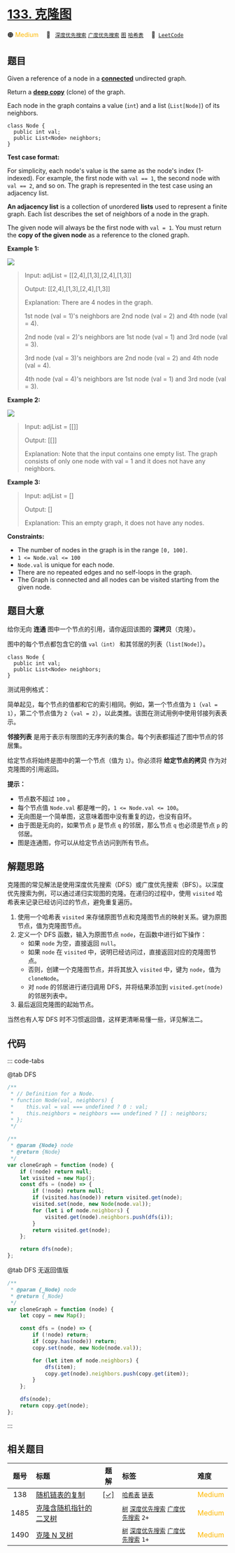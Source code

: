 # [133. 克隆图](https://leetcode.com/problems/clone-graph)

🟠 <font color=#ffb800>Medium</font>&emsp; 🔖&ensp; [`深度优先搜索`](/tag/depth-first-search.md) [`广度优先搜索`](/tag/breadth-first-search.md) [`图`](/tag/graph.md) [`哈希表`](/tag/hash-table.md)&emsp; 🔗&ensp;[`LeetCode`](https://leetcode.com/problems/clone-graph)

## 题目

Given a reference of a node in a
**[connected](<https://en.wikipedia.org/wiki/Connectivity_(graph_theory)#Connected_graph>)**
undirected graph.

Return a [**deep copy**](https://en.wikipedia.org/wiki/Object_copying#Deep_copy) (clone) of the
graph.

Each node in the graph contains a value (`int`) and a list (`List[Node]`) of
its neighbors.

    class Node {
      public int val;
      public List<Node> neighbors;
    }

**Test case format:**

For simplicity, each node's value is the same as the node's index (1-indexed).
For example, the first node with `val == 1`, the second node with `val == 2`,
and so on. The graph is represented in the test case using an adjacency list.

**An adjacency list** is a collection of unordered **lists** used to represent
a finite graph. Each list describes the set of neighbors of a node in the
graph.

The given node will always be the first node with `val = 1`. You must return
the **copy of the given node** as a reference to the cloned graph.

**Example 1:**

![](https://assets.leetcode.com/uploads/2019/11/04/133_clone_graph_question.png)

> Input: adjList = [[2,4],[1,3],[2,4],[1,3]]
>
> Output: [[2,4],[1,3],[2,4],[1,3]]
>
> Explanation: There are 4 nodes in the graph.
>
> 1st node (val = 1)'s neighbors are 2nd node (val = 2) and 4th node (val = 4).
>
> 2nd node (val = 2)'s neighbors are 1st node (val = 1) and 3rd node (val = 3).
>
> 3rd node (val = 3)'s neighbors are 2nd node (val = 2) and 4th node (val = 4).
>
> 4th node (val = 4)'s neighbors are 1st node (val = 1) and 3rd node (val = 3).

**Example 2:**

![](https://assets.leetcode.com/uploads/2020/01/07/graph.png)

> Input: adjList = [[]]
>
> Output: [[]]
>
> Explanation: Note that the input contains one empty list. The graph consists of only one node with val = 1 and it does not have any neighbors.

**Example 3:**

> Input: adjList = []
>
> Output: []
>
> Explanation: This an empty graph, it does not have any nodes.

**Constraints:**

- The number of nodes in the graph is in the range `[0, 100]`.
- `1 <= Node.val <= 100`
- `Node.val` is unique for each node.
- There are no repeated edges and no self-loops in the graph.
- The Graph is connected and all nodes can be visited starting from the given node.

## 题目大意

给你无向 **连通** 图中一个节点的引用，请你返回该图的 **深拷贝**（克隆）。

图中的每个节点都包含它的值 `val（int）` 和其邻居的列表（`list[Node]`）。

    class Node {
      public int val;
      public List<Node> neighbors;
    }

测试用例格式：

简单起见，每个节点的值都和它的索引相同。例如，第一个节点值为 `1`（`val = 1`），第二个节点值为 `2`（`val = 2`），以此类推。该图在测试用例中使用邻接列表表示。

**邻接列表** 是用于表示有限图的无序列表的集合。每个列表都描述了图中节点的邻居集。

给定节点将始终是图中的第一个节点（值为 `1`）。你必须将 **给定节点的拷贝** 作为对克隆图的引用返回。

**提示：**

- 节点数不超过 `100` 。
- 每个节点值 `Node.val` 都是唯一的，`1 <= Node.val <= 100`。
- 无向图是一个简单图，这意味着图中没有重复的边，也没有自环。
- 由于图是无向的，如果节点 `p` 是节点 `q` 的邻居，那么节点 `q` 也必须是节点 `p` 的邻居。
- 图是连通图，你可以从给定节点访问到所有节点。

## 解题思路

克隆图的常见解法是使用深度优先搜索（DFS）或广度优先搜索（BFS）。以深度优先搜索为例，可以通过递归实现图的克隆。在递归的过程中，使用 `visited` 哈希表来记录已经访问过的节点，避免重复遍历。

1. 使用一个哈希表 `visited` 来存储原图节点和克隆图节点的映射关系。键为原图节点，值为克隆图节点。
2. 定义一个 DFS 函数，输入为原图节点 `node`，在函数中进行如下操作：
   - 如果 `node` 为空，直接返回 `null`。
   - 如果 `node` 在 `visited` 中，说明已经访问过，直接返回对应的克隆图节点。
   - 否则，创建一个克隆图节点，并将其放入 `visited` 中，键为 `node`，值为 `cloneNode`。
   - 对 `node` 的邻居进行递归调用 DFS，并将结果添加到 `visited.get(node)` 的邻居列表中。
3. 最后返回克隆图的起始节点。

当然也有人写 DFS 时不习惯返回值，这样更清晰易懂一些，详见解法二。

## 代码

::: code-tabs

@tab DFS

```javascript
/**
 * // Definition for a Node.
 * function Node(val, neighbors) {
 *    this.val = val === undefined ? 0 : val;
 *    this.neighbors = neighbors === undefined ? [] : neighbors;
 * };
 */

/**
 * @param {Node} node
 * @return {Node}
 */
var cloneGraph = function (node) {
	if (!node) return null;
	let visited = new Map();
	const dfs = (node) => {
		if (!node) return null;
		if (visited.has(node)) return visited.get(node);
		visited.set(node, new Node(node.val));
		for (let i of node.neighbors) {
			visited.get(node).neighbors.push(dfs(i));
		}
		return visited.get(node);
	};

	return dfs(node);
};
```

@tab DFS 无返回值版

```javascript
/**
 * @param {_Node} node
 * @return {_Node}
 */
var cloneGraph = function (node) {
	let copy = new Map();

	const dfs = (node) => {
		if (!node) return;
		if (copy.has(node)) return;
		copy.set(node, new Node(node.val));

		for (let item of node.neighbors) {
			dfs(item);
			copy.get(node).neighbors.push(copy.get(item));
		}
	};

	dfs(node);
	return copy.get(node);
};
```

:::

## 相关题目

<!-- prettier-ignore -->
| 题号 | 标题 | 题解 | 标签 | 难度 |
| :------: | :------ | :------: | :------ | :------ |
| 138 | [随机链表的复制](https://leetcode.com/problems/copy-list-with-random-pointer) | [[✓]](/problem/0138.md) |  [`哈希表`](/tag/hash-table.md) [`链表`](/tag/linked-list.md) | <font color=#ffb800>Medium</font> |
| 1485 | [克隆含随机指针的二叉树](https://leetcode.com/problems/clone-binary-tree-with-random-pointer) |  |  [`树`](/tag/tree.md) [`深度优先搜索`](/tag/depth-first-search.md) [`广度优先搜索`](/tag/breadth-first-search.md) `2+` | <font color=#ffb800>Medium</font> |
| 1490 | [克隆 N 叉树](https://leetcode.com/problems/clone-n-ary-tree) |  |  [`树`](/tag/tree.md) [`深度优先搜索`](/tag/depth-first-search.md) [`广度优先搜索`](/tag/breadth-first-search.md) `1+` | <font color=#ffb800>Medium</font> |